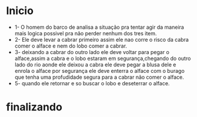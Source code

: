 # Inicio
- 1- O homem do barco de analisa a situação pra tentar agir da maneira mais logica possivel pra não perder nenhum dos tres item.
- 2- Ele deve levar a cabrar primeiro assim ele nao corre o risco da cabra comer o alface e nem do lobo comer a cabrar.
- 3- deixando a cabrar do outro lado ele deve voltar para pegar o alface,assim a cabra e o lobo estaram em segurança,chegando do outro lado do rio aonde ele deixou a cabra ele deve pegar a blusa dele e enrola o alface por segurança ele deve enterra o alface com o burago que tenha uma profudidade segura para a cabrar não comer o alface. 
- 5- quando ele retornar e so buscar o lobo e  deseterrar o alface.
# finalizando
